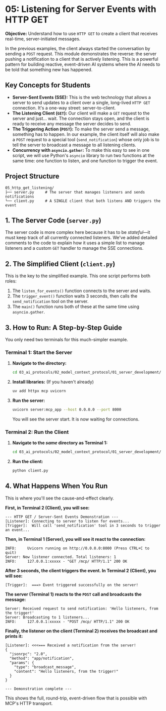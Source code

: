# 05: Listening for Server Events with HTTP GET

**Objective:** Understand how to use `HTTP GET` to create a client that receives real-time, server-initiated messages.

In the previous examples, the client always started the conversation by sending a `POST` request. This module demonstrates the reverse: the server pushing a notification to a client that is actively listening. This is a powerful pattern for building reactive, event-driven AI systems where the AI needs to be told that something new has happened.

## Key Concepts for Students

- **Server-Sent Events (SSE):** This is the web technology that allows a server to send updates to a client over a single, long-lived `HTTP GET` connection. It's a one-way street: server-to-client.
- **The Listening Client (`GET`):** Our client will make a `GET` request to the server and just... wait. The connection stays open, and the client is ready to receive any message the server decides to send.
- **The Triggering Action (`POST`):** To make the server send a message, something has to happen. In our example, the client itself will also make a `POST` request to a special tool (`send_notification`) whose only job is to tell the server to broadcast a message to all listening clients.
- **Concurrency with `asyncio.gather`:** To make this easy to see in one script, we will use Python's `asyncio` library to run two functions at the same time: one function to listen, and one function to trigger the event.

## Project Structure

```
05_http_get_listening/
├── server.py     # The server that manages listeners and sends notifications
└── client.py     # A SINGLE client that both listens AND triggers the event
```

## 1. The Server Code (`server.py`)

The server code is more complex here because it has to be *stateful*—it must keep track of all currently connected listeners. We've added detailed comments to the code to explain how it uses a simple list to manage listeners and a custom `GET` handler to manage the SSE connections.

## 2. The Simplified Client (`client.py`)

This is the key to the simplified example. This one script performs both roles:
1.  The `listen_for_events()` function connects to the server and waits.
2.  The `trigger_event()` function waits 3 seconds, then calls the `send_notification` tool on the server.
3.  The `main()` function runs both of these at the same time using `asyncio.gather`.

## 3. How to Run: A Step-by-Step Guide

You only need two terminals for this much-simpler example.

### **Terminal 1: Start the Server**

1.  **Navigate to the directory:**
    ```bash
    cd 03_ai_protocols/02_model_context_protocol/01_server_development/05_http_get_listening
    ```
2.  **Install libraries:** (If you haven't already)
    ```bash
    uv add httpx mcp uvicorn
    ```
3.  **Run the server:**
    ```bash
    uvicorn server:mcp_app --host 0.0.0.0 --port 8000
    ```
    You will see the server start. It is now waiting for connections.

### **Terminal 2: Run the Client**

1.  **Navigate to the *same* directory as Terminal 1:**
    ```bash
    cd 03_ai_protocols/02_model_context_protocol/01_server_development/05_http_get_listening
    ```
2.  **Run the client:**
    ```bash
    python client.py
    ```

## 4. What Happens When You Run

This is where you'll see the cause-and-effect clearly.

**First, in Terminal 2 (Client), you will see:**
```
--- HTTP GET / Server-Sent Events Demonstration ---
[Listener]: Connecting to server to listen for events...
[Trigger]:  Will call 'send_notification' tool in 3 seconds to trigger an event...
```

**Then, in Terminal 1 (Server), you will see it react to the connection:**
```
INFO:     Uvicorn running on http://0.0.0.0:8000 (Press CTRL+C to quit)
Server: New listener connected. Total listeners: 1
INFO:     127.0.0.1:xxxxx - "GET /mcp/ HTTP/1.1" 200 OK
```

**After 3 seconds, the client triggers the event. In Terminal 2 (Client), you will see:**
```
[Trigger]:  ===> Event triggered successfully on the server!
```

**The server (Terminal 1) reacts to the `POST` call and broadcasts the message:**
```
Server: Received request to send notification: 'Hello listeners, from the trigger!'
Server: Broadcasting to 1 listeners...
INFO:     127.0.0.1:xxxxx - "POST /mcp/ HTTP/1.1" 200 OK
```

**Finally, the listener on the client (Terminal 2) receives the broadcast and prints it:**
```
[Listener]: <<<=== Received a notification from the server!
{
  "jsonrpc": "2.0",
  "method": "app/notification",
  "params": {
    "type": "broadcast_message",
    "content": "Hello listeners, from the trigger!"
  }
}

--- Demonstration complete ---
```
This shows the full, round-trip, event-driven flow that is possible with MCP's HTTP transport. 
